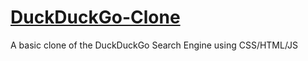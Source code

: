 # [DuckDuckGo-Clone](https://tron975.github.io/DuckDuckGo-Clone/)
A basic clone of the DuckDuckGo Search Engine using CSS/HTML/JS
